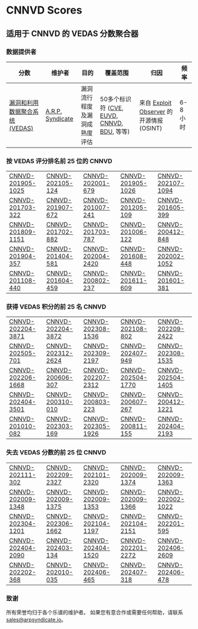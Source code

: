 
# CNNVD Scores
## 适用于 CNNVD 的 VEDAS 分数聚合器

### 数据提供者
| 分数 | 维护者 | 目的 | 覆盖范围 | 归因 | 频率 |
| ----- | ---------- | ------- | -------- | ----------- | --------- |
| [漏洞和利用数据聚合系统 (VEDAS)](https://vedas.arpsyndicate.io) | [A.R.P. Syndicate](https://www.arpsyndicate.io) | 漏洞流行程度及漏洞成熟度评估 | 50多个标识符 ([CVE](https://github.com/ARPSyndicate/cve-scores), [EUVD](https://github.com/ARPSyndicate/euvd-scores), [CNNVD](https://github.com/ARPSyndicate/cnnvd-scores), [BDU](https://github.com/ARPSyndicate/bdu-scores), 等等) | 来自 [Exploit Observer](https://www.exploit.observer) 的开源情报 (OSINT) | 6-8小时 |



<h3>按 VEDAS 评分排名前 25 位的 CNNVD</h3>

<table>
  <tr>
    <td><a href='https://vedas.arpsyndicate.io/?vuln=CNNVD-201905-1025'>CNNVD-201905-1025</a></td>
    <td><a href='https://vedas.arpsyndicate.io/?vuln=CNNVD-202105-124'>CNNVD-202105-124</a></td>
    <td><a href='https://vedas.arpsyndicate.io/?vuln=CNNVD-202001-679'>CNNVD-202001-679</a></td>
    <td><a href='https://vedas.arpsyndicate.io/?vuln=CNNVD-201905-1026'>CNNVD-201905-1026</a></td>
    <td><a href='https://vedas.arpsyndicate.io/?vuln=CNNVD-202107-1094'>CNNVD-202107-1094</a></td>
  </tr>
  <tr>
    <td><a href='https://vedas.arpsyndicate.io/?vuln=CNNVD-201703-322'>CNNVD-201703-322</a></td>
    <td><a href='https://vedas.arpsyndicate.io/?vuln=CNNVD-201907-672'>CNNVD-201907-672</a></td>
    <td><a href='https://vedas.arpsyndicate.io/?vuln=CNNVD-201007-241'>CNNVD-201007-241</a></td>
    <td><a href='https://vedas.arpsyndicate.io/?vuln=CNNVD-201205-109'>CNNVD-201205-109</a></td>
    <td><a href='https://vedas.arpsyndicate.io/?vuln=CNNVD-201605-399'>CNNVD-201605-399</a></td>
  </tr>
  <tr>
    <td><a href='https://vedas.arpsyndicate.io/?vuln=CNNVD-201809-1151'>CNNVD-201809-1151</a></td>
    <td><a href='https://vedas.arpsyndicate.io/?vuln=CNNVD-201702-882'>CNNVD-201702-882</a></td>
    <td><a href='https://vedas.arpsyndicate.io/?vuln=CNNVD-201703-787'>CNNVD-201703-787</a></td>
    <td><a href='https://vedas.arpsyndicate.io/?vuln=CNNVD-201006-122'>CNNVD-201006-122</a></td>
    <td><a href='https://vedas.arpsyndicate.io/?vuln=CNNVD-200412-848'>CNNVD-200412-848</a></td>
  </tr>
  <tr>
    <td><a href='https://vedas.arpsyndicate.io/?vuln=CNNVD-201904-357'>CNNVD-201904-357</a></td>
    <td><a href='https://vedas.arpsyndicate.io/?vuln=CNNVD-201404-581'>CNNVD-201404-581</a></td>
    <td><a href='https://vedas.arpsyndicate.io/?vuln=CNNVD-202004-2420'>CNNVD-202004-2420</a></td>
    <td><a href='https://vedas.arpsyndicate.io/?vuln=CNNVD-201608-448'>CNNVD-201608-448</a></td>
    <td><a href='https://vedas.arpsyndicate.io/?vuln=CNNVD-202002-1052'>CNNVD-202002-1052</a></td>
  </tr>
  <tr>
    <td><a href='https://vedas.arpsyndicate.io/?vuln=CNNVD-201108-440'>CNNVD-201108-440</a></td>
    <td><a href='https://vedas.arpsyndicate.io/?vuln=CNNVD-201604-459'>CNNVD-201604-459</a></td>
    <td><a href='https://vedas.arpsyndicate.io/?vuln=CNNVD-200802-237'>CNNVD-200802-237</a></td>
    <td><a href='https://vedas.arpsyndicate.io/?vuln=CNNVD-201611-609'>CNNVD-201611-609</a></td>
    <td><a href='https://vedas.arpsyndicate.io/?vuln=CNNVD-201601-381'>CNNVD-201601-381</a></td>
  </tr>
</table>


<h3>获得 VEDAS 积分的前 25 名 CNNVD</h3>

<table>
  <tr>
    <td><a href='https://vedas.arpsyndicate.io/?vuln=CNNVD-202204-3871'>CNNVD-202204-3871</a></td>
    <td><a href='https://vedas.arpsyndicate.io/?vuln=CNNVD-202204-3872'>CNNVD-202204-3872</a></td>
    <td><a href='https://vedas.arpsyndicate.io/?vuln=CNNVD-202308-1536'>CNNVD-202308-1536</a></td>
    <td><a href='https://vedas.arpsyndicate.io/?vuln=CNNVD-202108-802'>CNNVD-202108-802</a></td>
    <td><a href='https://vedas.arpsyndicate.io/?vuln=CNNVD-202209-2422'>CNNVD-202209-2422</a></td>
  </tr>
  <tr>
    <td><a href='https://vedas.arpsyndicate.io/?vuln=CNNVD-202505-701'>CNNVD-202505-701</a></td>
    <td><a href='https://vedas.arpsyndicate.io/?vuln=CNNVD-202312-2624'>CNNVD-202312-2624</a></td>
    <td><a href='https://vedas.arpsyndicate.io/?vuln=CNNVD-202309-2197'>CNNVD-202309-2197</a></td>
    <td><a href='https://vedas.arpsyndicate.io/?vuln=CNNVD-202407-949'>CNNVD-202407-949</a></td>
    <td><a href='https://vedas.arpsyndicate.io/?vuln=CNNVD-202308-1535'>CNNVD-202308-1535</a></td>
  </tr>
  <tr>
    <td><a href='https://vedas.arpsyndicate.io/?vuln=CNNVD-202206-1668'>CNNVD-202206-1668</a></td>
    <td><a href='https://vedas.arpsyndicate.io/?vuln=CNNVD-200606-307'>CNNVD-200606-307</a></td>
    <td><a href='https://vedas.arpsyndicate.io/?vuln=CNNVD-202207-2312'>CNNVD-202207-2312</a></td>
    <td><a href='https://vedas.arpsyndicate.io/?vuln=CNNVD-202504-1770'>CNNVD-202504-1770</a></td>
    <td><a href='https://vedas.arpsyndicate.io/?vuln=CNNVD-202504-1405'>CNNVD-202504-1405</a></td>
  </tr>
  <tr>
    <td><a href='https://vedas.arpsyndicate.io/?vuln=CNNVD-202404-3501'>CNNVD-202404-3501</a></td>
    <td><a href='https://vedas.arpsyndicate.io/?vuln=CNNVD-200310-010'>CNNVD-200310-010</a></td>
    <td><a href='https://vedas.arpsyndicate.io/?vuln=CNNVD-200803-223'>CNNVD-200803-223</a></td>
    <td><a href='https://vedas.arpsyndicate.io/?vuln=CNNVD-200607-267'>CNNVD-200607-267</a></td>
    <td><a href='https://vedas.arpsyndicate.io/?vuln=CNNVD-200412-1221'>CNNVD-200412-1221</a></td>
  </tr>
  <tr>
    <td><a href='https://vedas.arpsyndicate.io/?vuln=CNNVD-201010-082'>CNNVD-201010-082</a></td>
    <td><a href='https://vedas.arpsyndicate.io/?vuln=CNNVD-202303-169'>CNNVD-202303-169</a></td>
    <td><a href='https://vedas.arpsyndicate.io/?vuln=CNNVD-202305-1926'>CNNVD-202305-1926</a></td>
    <td><a href='https://vedas.arpsyndicate.io/?vuln=CNNVD-200811-155'>CNNVD-200811-155</a></td>
    <td><a href='https://vedas.arpsyndicate.io/?vuln=CNNVD-202404-2193'>CNNVD-202404-2193</a></td>
  </tr>
</table>


<h3>失去 VEDAS 分数的前 25 位 CNNVD</h3>

<table>
  <tr>
    <td><a href='https://vedas.arpsyndicate.io/?vuln=CNNVD-202111-302'>CNNVD-202111-302</a></td>
    <td><a href='https://vedas.arpsyndicate.io/?vuln=CNNVD-202209-2327'>CNNVD-202209-2327</a></td>
    <td><a href='https://vedas.arpsyndicate.io/?vuln=CNNVD-202101-2320'>CNNVD-202101-2320</a></td>
    <td><a href='https://vedas.arpsyndicate.io/?vuln=CNNVD-202009-1374'>CNNVD-202009-1374</a></td>
    <td><a href='https://vedas.arpsyndicate.io/?vuln=CNNVD-202009-1363'>CNNVD-202009-1363</a></td>
  </tr>
  <tr>
    <td><a href='https://vedas.arpsyndicate.io/?vuln=CNNVD-202009-1348'>CNNVD-202009-1348</a></td>
    <td><a href='https://vedas.arpsyndicate.io/?vuln=CNNVD-202009-1375'>CNNVD-202009-1375</a></td>
    <td><a href='https://vedas.arpsyndicate.io/?vuln=CNNVD-202009-1353'>CNNVD-202009-1353</a></td>
    <td><a href='https://vedas.arpsyndicate.io/?vuln=CNNVD-202009-1366'>CNNVD-202009-1366</a></td>
    <td><a href='https://vedas.arpsyndicate.io/?vuln=CNNVD-202002-1022'>CNNVD-202002-1022</a></td>
  </tr>
  <tr>
    <td><a href='https://vedas.arpsyndicate.io/?vuln=CNNVD-202304-1201'>CNNVD-202304-1201</a></td>
    <td><a href='https://vedas.arpsyndicate.io/?vuln=CNNVD-202306-1662'>CNNVD-202306-1662</a></td>
    <td><a href='https://vedas.arpsyndicate.io/?vuln=CNNVD-202104-1197'>CNNVD-202104-1197</a></td>
    <td><a href='https://vedas.arpsyndicate.io/?vuln=CNNVD-202104-2151'>CNNVD-202104-2151</a></td>
    <td><a href='https://vedas.arpsyndicate.io/?vuln=CNNVD-202201-595'>CNNVD-202201-595</a></td>
  </tr>
  <tr>
    <td><a href='https://vedas.arpsyndicate.io/?vuln=CNNVD-202404-2090'>CNNVD-202404-2090</a></td>
    <td><a href='https://vedas.arpsyndicate.io/?vuln=CNNVD-202403-134'>CNNVD-202403-134</a></td>
    <td><a href='https://vedas.arpsyndicate.io/?vuln=CNNVD-202404-1520'>CNNVD-202404-1520</a></td>
    <td><a href='https://vedas.arpsyndicate.io/?vuln=CNNVD-202201-2272'>CNNVD-202201-2272</a></td>
    <td><a href='https://vedas.arpsyndicate.io/?vuln=CNNVD-202406-2609'>CNNVD-202406-2609</a></td>
  </tr>
  <tr>
    <td><a href='https://vedas.arpsyndicate.io/?vuln=CNNVD-202202-368'>CNNVD-202202-368</a></td>
    <td><a href='https://vedas.arpsyndicate.io/?vuln=CNNVD-202010-035'>CNNVD-202010-035</a></td>
    <td><a href='https://vedas.arpsyndicate.io/?vuln=CNNVD-202406-465'>CNNVD-202406-465</a></td>
    <td><a href='https://vedas.arpsyndicate.io/?vuln=CNNVD-202407-318'>CNNVD-202407-318</a></td>
    <td><a href='https://vedas.arpsyndicate.io/?vuln=CNNVD-202406-478'>CNNVD-202406-478</a></td>
  </tr>
</table>


### 致谢
所有荣誉均归于各个乐谱的维护者。
如果您有意合作或需要任何帮助，请联系 [sales@arpsyndicate.io](mailto:sales@arpsyndicate.io)。

